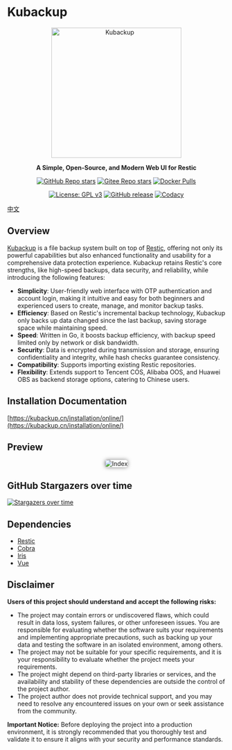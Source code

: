 # Kubackup

<p align="center"><a href="https://kubackup.cn" target="_blank"><img src="https://cos.kubackup.cn/img/kubackup-bar.png" alt="Kubackup" width="300" /></a></p>
<p align="center"><b>A Simple, Open-Source, and Modern Web UI for Restic</b></p>
<p align="center">
  <a href="https://github.com/kubackup/kubackup" target="_blank"><img alt="GitHub Repo stars" src="https://img.shields.io/github/stars/kubackup/kubackup?style=flat&logo=github"></a>
  <a href="https://gitee.com/kubackup/kubackup" target="_blank" style="padding-top: 5px"><img alt="Gitee Repo stars" src="https://gitee.com/kubackup/kubackup/badge/star.svg?theme=dark"></a>
  <a href="https://hub.docker.com/r/kubackup/kubackup"><img src="https://img.shields.io/docker/pulls/kubackup/kubackup" alt="Docker Pulls"/></a>
</p>
<p align="center">
  <a href="https://www.gnu.org/licenses/gpl-3.0.html" target="_blank"><img src="https://shields.io/github/license/kubackup/kubackup?color=%231890FF" alt="License: GPL v3"></a>
  <a href="https://github.com/kubackup/kubackup/releases"><img src="https://img.shields.io/github/v/release/kubackup/kubackup" alt="GitHub release"></a>
  <a href="https://app.codacy.com/gh/kubackup/kubackup/dashboard?utm_source=gh&utm_medium=referral&utm_content=&utm_campaign=Badge_grade"><img src="https://app.codacy.com/project/badge/Grade/8e1a63fabe8b441cb31d5a70bd0291be" alt="Codacy"/></a>
</p>

[中文](README.md)

## Overview

[Kubackup](https://kubackup.cn) is a file backup system built on top of [Restic](https://github.com/restic/restic),
offering not only its powerful capabilities but also enhanced functionality and usability for a comprehensive data
protection experience. Kubackup retains Restic's core strengths, like high-speed backups, data security, and
reliability, while introducing the following features:

- **Simplicity**: User-friendly web interface with OTP authentication and account login, making it intuitive and easy
  for both beginners and experienced users to create, manage, and monitor backup tasks.
- **Efficiency**: Based on Restic's incremental backup technology, Kubackup only backs up data changed since the last
  backup, saving storage space while maintaining speed.
- **Speed**: Written in Go, it boosts backup efficiency, with backup speed limited only by network or disk bandwidth.
- **Security**: Data is encrypted during transmission and storage, ensuring confidentiality and integrity, while hash
  checks guarantee consistency.
- **Compatibility**: Supports importing existing Restic repositories.
- **Flexibility**: Extends support to Tencent COS, Alibaba OOS, and Huawei OBS as backend storage options, catering to
  Chinese users.

## Installation Documentation

[https://kubackup.cn/installation/online/](https://kubackup.cn/installation/online/)

## Preview

<p align="center">
    <img style="box-shadow: 0 0 10px rgba(0,0,0,0.5);border-radius: 5px;" src="https://cos.kubackup.cn/img/index.png" alt="Index"/>
</p>

## GitHub Stargazers over time

[![Stargazers over time](https://starchart.cc/kubackup/kubackup.svg?variant=light)](https://starchart.cc/kubackup/kubackup)

## Dependencies

- [Restic](https://github.com/restic/restic)
- [Cobra](https://github.com/spf13/cobra)
- [Iris](https://github.com/kataras/iris)
- [Vue](https://github.com/vuejs/vue)

## Disclaimer

**Users of this project should understand and accept the following risks:**

- The project may contain errors or undiscovered flaws, which could result in data loss, system failures, or other
  unforeseen issues. You are responsible for evaluating whether the software suits your requirements and implementing
  appropriate precautions, such as backing up your data and testing the software in an isolated environment, among
  others.
- The project may not be suitable for your specific requirements, and it is your responsibility to evaluate whether the
  project meets your requirements.
- The project might depend on third-party libraries or services, and the availability and stability of these
  dependencies are outside the control of the project author.
- The project author does not provide technical support, and you may need to resolve any encountered issues on your own
  or seek assistance from the community.

**Important Notice:** Before deploying the project into a production environment, it is strongly recommended that you
thoroughly test and validate it to ensure it aligns with your security and performance standards.
